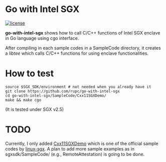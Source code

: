 # Go with Intel SGX 
[![license](https://img.shields.io/github/license/mashape/apistatus.svg?style=flat-square)]()

**go-with-intel-sgx** shows how to call C/C++ functions of Intel SGX enclave in Go language using cgo interface.

After compiling in each sample codes in a SampleCode directory, it creates a *libtee* which calls C/C++ functions for using enclave functionalities.

# How to test
```
source $SGX_SDK/environment # not needed when you already have it
git clone https://github.com/rupc/go-with-intel-sgx
cd go-with-intel-sgx/SampleCode/Cxx11SGXDemo/
make && make cgo
```
(It is tested under SGX v2.5)


# TODO
Currently, I only added [Cxx11SGXDemo](https://github.com/intel/linux-sgx/tree/sgx_2.5/SampleCode/Cxx11SGXDemo) which is one of the official sample codes by [linux-sgx](https://github.com/intel/linux-sgx/tree/sgx_2.5/). A plan to add more sample examples as in sgxsdk/SampleCode/ (e.g., RemoteAttestation) is going to be done.
